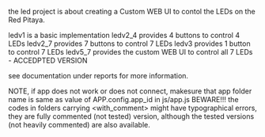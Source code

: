 the led project is about creating a Custom WEB UI to contol the LEDs on the Red Pitaya.

ledv1 is a basic implementation
ledv2_4 provides 4 buttons to control 4 LEDs
ledv2_7 provides 7 buttons to control 7 LEDs
ledv3 provides 1 button to control 7 LEDs
ledv5_7 provides the custom WEB UI to control all 7 LEDs - ACCEDPTED VERSION

see documentation under reports for more information.

NOTE, if app does not work or does not connect, makesure that app folder name is same as value of APP.config.app_id in js/app.js
BEWARE!!! the codes in folders carrying <with_comment> might have typographical errors, they are fully commented (not tested) version, although the tested versions (not heavily commented) are also available.
